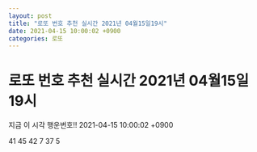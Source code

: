 ```yaml
---
layout: post
title: "로또 번호 추천 실시간 2021년 04월15일19시"
date: 2021-04-15 10:00:02 +0900
categories: 로또
---
```


# 로또 번호 추천 실시간 2021년 04월15일19시

지금 이 시각 행운번호!! 2021-04-15 10:00:02 +0900

 41  45  42  7  37  5 

